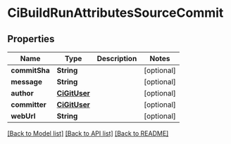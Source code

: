 # CiBuildRunAttributesSourceCommit

## Properties
Name | Type | Description | Notes
------------ | ------------- | ------------- | -------------
**commitSha** | **String** |  | [optional] 
**message** | **String** |  | [optional] 
**author** | [**CiGitUser**](CiGitUser.md) |  | [optional] 
**committer** | [**CiGitUser**](CiGitUser.md) |  | [optional] 
**webUrl** | **String** |  | [optional] 

[[Back to Model list]](../README.md#documentation-for-models) [[Back to API list]](../README.md#documentation-for-api-endpoints) [[Back to README]](../README.md)


